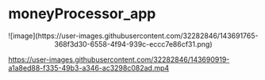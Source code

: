 # moneyProcessor_app

<center>![image](https://user-images.githubusercontent.com/32282846/143691765-368f3d30-6558-4f94-939c-eccc7e86cf31.png)
</center>

https://user-images.githubusercontent.com/32282846/143690919-a1a8ed88-f335-49b3-a346-ac3298c082ad.mp4


